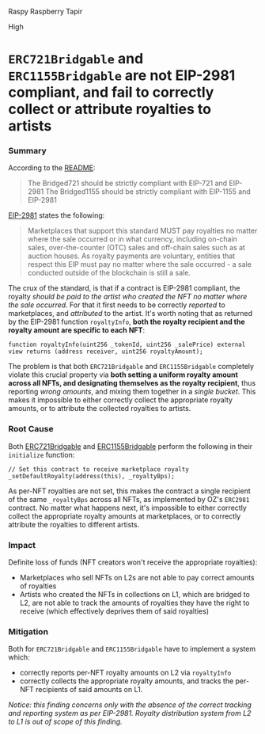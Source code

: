 Raspy Raspberry Tapir

High

# `ERC721Bridgable` and `ERC1155Bridgable` are not EIP-2981 compliant, and fail to correctly collect or attribute royalties to artists

### Summary

According to the [README](https://github.com/sherlock-audit/2024-08-flayer/blob/main/README.md#moongate-4):

> The Bridged721 should be strictly  compliant with EIP-721 and EIP-2981
> The Bridged1155 should be strictly  compliant with EIP-1155 and EIP-2981

[EIP-2981](https://eips.ethereum.org/EIPS/eip-2981) states the following:

> Marketplaces that support this standard MUST pay royalties no matter where the sale occurred or in what currency, including on-chain sales, over-the-counter (OTC) sales and off-chain sales such as at auction houses. As royalty payments are voluntary, entities that respect this EIP must pay no matter where the sale occurred - a sale conducted outside of the blockchain is still a sale.

The crux of the standard, is that if a contract is EIP-2981 compliant, the royalty _should be paid to the artist who created the NFT no matter where the sale occurred_. For that it first needs to be correctly _reported_ to marketplaces, and _attributed_ to the artist. It's worth noting that as returned by the EIP-2981 function `royaltyInfo`, **both the royalty recipient and the royalty amount are specific to each NFT**:

```solidity
function royaltyInfo(uint256 _tokenId, uint256 _salePrice) external view returns (address receiver, uint256 royaltyAmount);
```

The problem is that both `ERC721Bridgable` and `ERC1155Bridgable` completely violate this crucial property via **both setting a uniform royalty amount across all NFTs, and designating themselves as the royalty recipient**, thus reporting _wrong amounts_, and mixing them together in a _single bucket_. This makes it impossible to either correctly collect the appropriate royalty amounts, or to attribute the collected royalties to artists.

### Root Cause

Both [ERC721Bridgable](https://github.com/sherlock-audit/2024-08-flayer/blob/main/moongate/src/libs/ERC721Bridgable.sol#L81-L82) and [ERC1155Bridgable](https://github.com/sherlock-audit/2024-08-flayer/blob/main/moongate/src/libs/ERC1155Bridgable.sol#L63-L64) perform the following in their `initialize` function: 

```solidity
// Set this contract to receive marketplace royalty
_setDefaultRoyalty(address(this), _royaltyBps);
```

As per-NFT royalties are not set, this makes the contract a single recipient of the same `_royaltyBps` across all NFTs, as implemented by OZ's `ERC2981` contract. No matter what happens next, it's impossible to either correctly collect the appropriate royalty amounts at marketplaces, or to correctly attribute the royalties to different artists.

### Impact

Definite loss of funds (NFT creators won't receive the appropriate royalties):

- Marketplaces who sell NFTs on L2s are not able to pay correct amounts of royalties
- Artists who created the NFTs in collections on L1, which are bridged to L2, are not able to track the amounts of royalties they have the right to receive (which effectively deprives them of said royalties)

### Mitigation

Both for `ERC721Bridgable` and `ERC1155Bridgable` have to implement a system which:

- correctly reports per-NFT royalty amounts on L2 via `royaltyInfo`
- correctly collects the appropriate royalty amounts, and tracks the per-NFT recipients of said amounts on L1.

_Notice: this finding concerns only with the absence of the correct tracking and reporting system as per EIP-2981. Royalty distribution system from L2 to L1 is out of scope of this finding._